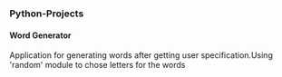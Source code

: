 ### Python-Projects

#### Word Generator
Application for generating words after getting user specification.Using 'random' module to chose letters for the words
